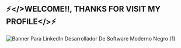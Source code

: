 ##   ⚡</>WELCOME!!, THANKS FOR VISIT MY PROFILE</>⚡


![Banner Para LinkedIn Desarrollador De Software Moderno Negro (1)](https://github.com/user-attachments/assets/3f3a9ac6-4847-41d0-8db3-538cc7f4e02c)
